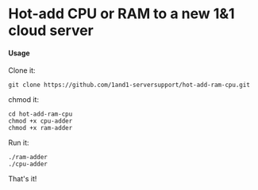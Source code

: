 # Hot-add CPU or RAM to a new 1&1 cloud server

#### Usage

Clone it:

    git clone https://github.com/1and1-serversupport/hot-add-ram-cpu.git

chmod it:

    cd hot-add-ram-cpu
    chmod +x cpu-adder
    chmod +x ram-adder

Run it:

    ./ram-adder
    ./cpu-adder

That's it!
